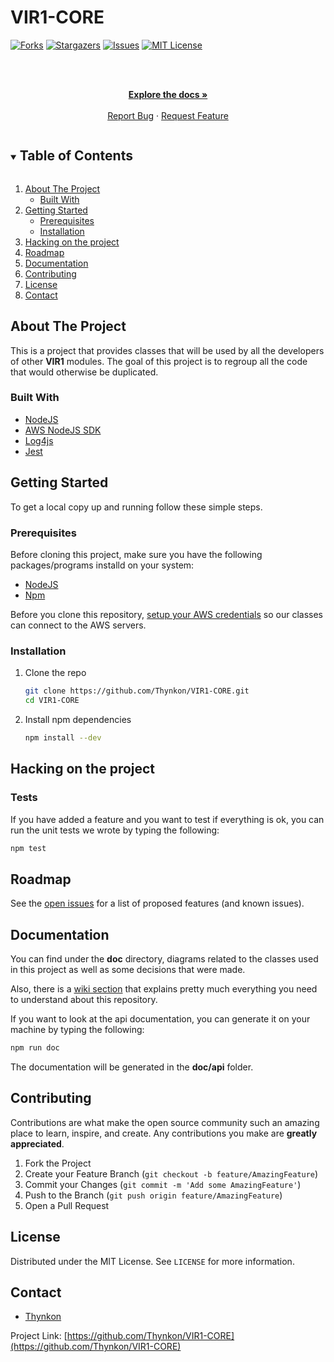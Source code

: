 # VIR1-CORE


<!--
*** Thanks for checking out the Best-README-Template. If you have a suggestion
*** that would make this better, please fork the repo and create a pull request
*** or simply open an issue with the tag "enhancement".
*** Thanks again! Now go create something AMAZING! :D
***
***
***
*** To avoid retyping too much info. Do a search and replace for the following:
*** github_username, repo_name, twitter_handle, email, project_title, project_description
-->



<!-- PROJECT SHIELDS -->
<!--
*** I'm using markdown "reference style" links for readability.
*** Reference links are enclosed in brackets [ ] instead of parentheses ( ).
*** See the bottom of this document for the declaration of the reference variables
*** for contributors-url, forks-url, etc. This is an optional, concise syntax you may use.
*** https://www.markdownguide.org/basic-syntax/#reference-style-links
-->
[![Forks][forks-shield]][forks-url]
[![Stargazers][stars-shield]][stars-url]
[![Issues][issues-shield]][issues-url]
[![MIT License][license-shield]][license-url]


<!-- PROJECT LOGO -->
<br />
<p align="center">
  <p align="center">
    <br />
    <a href="./doc"><strong>Explore the docs »</strong></a>
    <br />
    <br />
    <a href="https://github.com/Thynkon/VIR1-CORE/issues">Report Bug</a>
    ·
    <a href="https://github.com/Thynkon/VIR1-CORE/issues">Request Feature</a>
  </p>
</p>



<!-- TABLE OF CONTENTS -->
<details open="open">
  <summary><h2 style="display: inline-block">Table of Contents</h2></summary>
  <ol>
    <li>
      <a href="#about-the-project">About The Project</a>
      <ul>
        <li><a href="#built-with">Built With</a></li>
      </ul>
    </li>
    <li>
      <a href="#getting-started">Getting Started</a>
      <ul>
        <li><a href="#prerequisites">Prerequisites</a></li>
        <li><a href="#installation">Installation</a></li>
      </ul>
    </li>
    <li><a href="#hacking-on-the-project">Hacking on the project</a></li>
    <li><a href="#roadmap">Roadmap</a></li>
    <li><a href="#documentation">Documentation</a></li>
    <li><a href="#contributing">Contributing</a></li>
    <li><a href="#license">License</a></li>
    <li><a href="#contact">Contact</a></li>
  </ol>
</details>



<!-- ABOUT THE PROJECT -->
## About The Project
This is a project that provides classes that will be used by all the developers of other **VIR1** modules. The goal of this project is to regroup all the code that would otherwise be duplicated.

### Built With

* [NodeJS](https://nodejs.org)
* [AWS NodeJS SDK](https://aws.amazon.com/fr/sdk-for-javascript)
* [Log4js](https://log4js-node.github.io/log4js-node)
* [Jest](https://jestjs.io)

<!-- GETTING STARTED -->
## Getting Started

To get a local copy up and running follow these simple steps.

### Prerequisites
Before cloning this project, make sure you have the following packages/programs installd on your system:
- [NodeJS](https://nodejs.org)
- [Npm](https://www.npmjs.com)

Before you clone this repository, [setup your AWS credentials](https://docs.aws.amazon.com/cli/latest/userguide/cli-configure-files.html) so our classes can connect to the AWS servers.

### Installation

1. Clone the repo
   ```sh
   git clone https://github.com/Thynkon/VIR1-CORE.git
   cd VIR1-CORE
   ```

2. Install npm dependencies
    ```sh
    npm install --dev
    ```
## Hacking on the project
### Tests
If you have added a feature and you want to test if everything is ok, you can run the unit tests we wrote
by typing the following:
```sh
npm test
```

<!-- ROADMAP -->
## Roadmap

See the [open issues](https://github.com/Thynkon/VIR1-CORE/issues) for a list of proposed features (and known issues).

## Documentation
You can find under the **doc** directory, diagrams related to the classes used in this project as well as some decisions that were made.

Also, there is a [wiki section](https://github.com/Thynkon/VIR1-CORE/wiki) that explains pretty much everything you need to understand about
this repository.

If you want to look at the api documentation, you can generate it on your machine by typing the following:
```sh
npm run doc
```

The documentation will be generated in the **doc/api** folder.

<!-- CONTRIBUTING -->
## Contributing

Contributions are what make the open source community such an amazing place to learn, inspire, and create. Any contributions you make are **greatly appreciated**.

1. Fork the Project
2. Create your Feature Branch (`git checkout -b feature/AmazingFeature`)
3. Commit your Changes (`git commit -m 'Add some AmazingFeature'`)
4. Push to the Branch (`git push origin feature/AmazingFeature`)
5. Open a Pull Request



<!-- LICENSE -->
## License

Distributed under the MIT License. See `LICENSE` for more information.



<!-- CONTACT -->
## Contact

- [Thynkon](https://github.com/Thynkon)

Project Link: [https://github.com/Thynkon/VIR1-CORE](https://github.com/Thynkon/VIR1-CORE)

<!-- MARKDOWN LINKS & IMAGES -->
<!-- https://www.markdownguide.org/basic-syntax/#reference-style-links -->
[forks-shield]: https://img.shields.io/github/forks/Thynkon/VIR1-CORE
[forks-url]: https://github.com/Thynkon/VIR1-CORE/network/members
[stars-shield]: https://img.shields.io/github/stars/Thynkon/VIR1-CORE
[stars-url]: https://github.com/Thynkon/VIR1-CORE/stargazers
[issues-shield]: https://img.shields.io/github/issues/Thynkon/VIR1-CORE
[issues-url]: https://github.com/Thynkon/VIR1-CORE/issues
[license-shield]: https://img.shields.io/github/license/Thynkon/VIR1-CORE
[license-url]: https://github.com/Thynkon/VIR1-CORE/blob/master/LICENSE